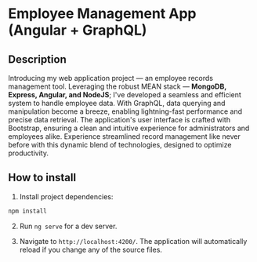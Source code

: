 # Employee Management App (Angular + GraphQL)

## Description

Introducing my web application project — an employee records management tool. Leveraging the robust MEAN stack — <b>MongoDB, Express, Angular, and NodeJS</b>; I've developed a seamless and efficient system to handle employee data. With GraphQL, data querying and manipulation become a breeze, enabling lightning-fast performance and precise data retrieval. The application's user interface is crafted with Bootstrap, ensuring a clean and intuitive experience for administrators and employees alike. Experience streamlined record management like never before with this dynamic blend of technologies, designed to optimize productivity.

## How to install

1. Install project dependencies:

```bash
npm install
```

2. Run `ng serve` for a dev server. 

3. Navigate to `http://localhost:4200/`. The application will automatically reload if you change any of the source files.
